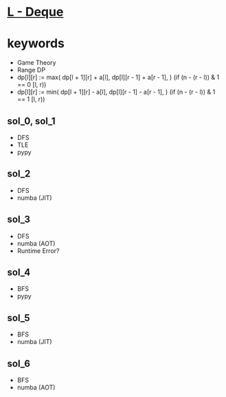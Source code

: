 # [L - Deque](https://atcoder.jp/contests/dp/tasks/dp_l)




# keywords 
- Game Theory
- Range DP
- dp[l][r] := max(
    dp[l + 1][r] + a[l],
    dp[l][r - 1] + a[r - 1],
  ) (if (n - (r - l)) & 1 == 0 [l, r))
- dp[l][r] := min(
    dp[l + 1][r] - a[l],
    dp[l][r - 1] - a[r - 1],
  ) (if (n - (r - l)) & 1 == 1 [l, r))


## sol_0, sol_1
- DFS
- TLE
- pypy


## sol_2
- DFS
- numba (JIT)

## sol_3
- DFS
- numba (AOT)
- Runtime Error?


## sol_4
- BFS
- pypy 


## sol_5
- BFS
- numba (JIT)


## sol_6
- BFS
- numba (AOT)
